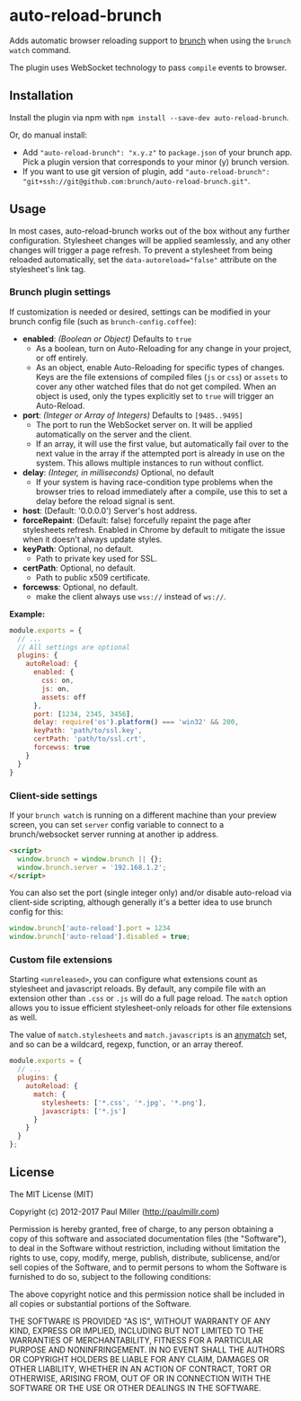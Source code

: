 # auto-reload-brunch

Adds automatic browser reloading support to [brunch] when using the `brunch watch` command.

The plugin uses WebSocket technology to pass `compile` events to browser.

## Installation

Install the plugin via npm with `npm install --save-dev auto-reload-brunch`.

Or, do manual install:

* Add `"auto-reload-brunch": "x.y.z"` to `package.json` of your brunch app. Pick a plugin version that corresponds to your minor (y) brunch version.
* If you want to use git version of plugin, add `"auto-reload-brunch": "git+ssh://git@github.com:brunch/auto-reload-brunch.git"`.

## Usage

In most cases, auto-reload-brunch works out of the box without any further configuration. Stylesheet changes will be applied seamlessly, and any other changes will trigger a page refresh. To prevent a stylesheet from being reloaded automatically, set the `data-autoreload="false"` attribute on the stylesheet's link tag.

### Brunch plugin settings

If customization is needed or desired, settings can be modified in your brunch config file (such as `brunch-config.coffee`):

* __enabled__: _(Boolean or Object)_ Defaults to `true`
  - As a boolean, turn on Auto-Reloading for any change in your project, or off entirely.
  - As an object, enable Auto-Reloading for specific types of changes. Keys are the file extensions of compiled files (`js` or `css`) or `assets` to cover any other watched files that do not get compiled. When an object is used, only the types explicitly set to `true` will trigger an Auto-Reload.
* __port__: _(Integer or Array of Integers)_ Defaults to `[9485..9495]`
  - The port to run the WebSocket server on. It will be applied automatically on the server and the client.
  - If an array, it will use the first value, but automatically fail over to the next value in the array if the attempted port is already in use on the system. This allows multiple instances to run without conflict.
* __delay__: _(Integer, in milliseconds)_ Optional, no default
  - If your system is having race-condition type problems when the browser tries to reload immediately after a compile, use this to set a delay before the reload signal is sent.
* __host__: (Default: '0.0.0.0') Server's host address.
* __forceRepaint__: (Default: false) forcefully repaint the page after stylesheets refresh. Enabled in Chrome by default to mitigate the issue when it doesn't always update styles.
* __keyPath__: Optional, no default.
  - Path to private key used for SSL.
* __certPath__: Optional, no default.
  - Path to public x509 certificate.
* __forcewss__: Optional, no default.
  - make the client always use `wss://` instead of `ws://`.

**Example:**

```js
module.exports = {
  // ...
  // All settings are optional
  plugins: {
    autoReload: {
      enabled: {
        css: on,
        js: on,
        assets: off
      },
      port: [1234, 2345, 3456],
      delay: require('os').platform() === 'win32' && 200,
      keyPath: 'path/to/ssl.key',
      certPath: 'path/to/ssl.crt',
      forcewss: true
    }
  }
}
```

### Client-side settings

If your `brunch watch` is running on a different machine than your preview screen, you can set `server` config variable to connect to a brunch/websocket server running at another ip address.

```html
<script>
  window.brunch = window.brunch || {};
  window.brunch.server = '192.168.1.2';
</script>
```

You can also set the port (single integer only) and/or disable auto-reload via client-side scripting, although generally it's a better idea to use brunch config for this:

```js
window.brunch['auto-reload'].port = 1234
window.brunch['auto-reload'].disabled = true;
```

### Custom file extensions

Starting `<unreleased>`, you can configure what extensions count as stylesheet and javascript reloads. By default, any compile file with an extension other than `.css` or `.js` will do a full page reload. The `match` option allows you to issue efficient stylesheet-only reloads for other file extensions as well.

The value of `match.stylesheets` and `match.javascripts` is an [anymatch] set, and so can be a wildcard, regexp, function, or an array thereof.

```js
module.exports = {
  // ...
  plugins: {
    autoReload: {
      match: {
        stylesheets: ['*.css', '*.jpg', '*.png'],
        javascripts: ['*.js']
      }
    }
  }
};
```

## License

The MIT License (MIT)

Copyright (c) 2012-2017 Paul Miller (http://paulmillr.com)

Permission is hereby granted, free of charge, to any person obtaining a copy
of this software and associated documentation files (the "Software"), to deal
in the Software without restriction, including without limitation the rights
to use, copy, modify, merge, publish, distribute, sublicense, and/or sell
copies of the Software, and to permit persons to whom the Software is
furnished to do so, subject to the following conditions:

The above copyright notice and this permission notice shall be included in
all copies or substantial portions of the Software.

THE SOFTWARE IS PROVIDED "AS IS", WITHOUT WARRANTY OF ANY KIND, EXPRESS OR
IMPLIED, INCLUDING BUT NOT LIMITED TO THE WARRANTIES OF MERCHANTABILITY,
FITNESS FOR A PARTICULAR PURPOSE AND NONINFRINGEMENT. IN NO EVENT SHALL THE
AUTHORS OR COPYRIGHT HOLDERS BE LIABLE FOR ANY CLAIM, DAMAGES OR OTHER
LIABILITY, WHETHER IN AN ACTION OF CONTRACT, TORT OR OTHERWISE, ARISING FROM,
OUT OF OR IN CONNECTION WITH THE SOFTWARE OR THE USE OR OTHER DEALINGS IN
THE SOFTWARE.

<!-- References -->

[brunch]: http://brunch.io
[anymatch]: https://www.npmjs.com/package/anymatch

